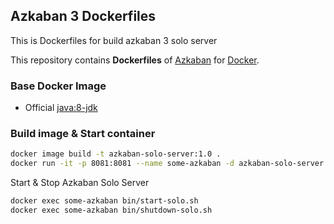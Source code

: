 ## Azkaban 3 Dockerfiles
This is Dockerfiles for build azkaban 3 solo server

This repository contains **Dockerfiles** of [Azkaban](http://azkaban.github.io/) for [Docker](https://www.docker.com/).

### Base Docker Image
* Official [java:8-jdk](https://registry.hub.docker.com/_/java/)

### Build image & Start container

```bash
docker image build -t azkaban-solo-server:1.0 .
docker run -it -p 8081:8081 --name some-azkaban -d azkaban-solo-server:1.0
```

Start & Stop Azkaban Solo Server
```bash
docker exec some-azkaban bin/start-solo.sh
docker exec some-azkaban bin/shutdown-solo.sh
```
